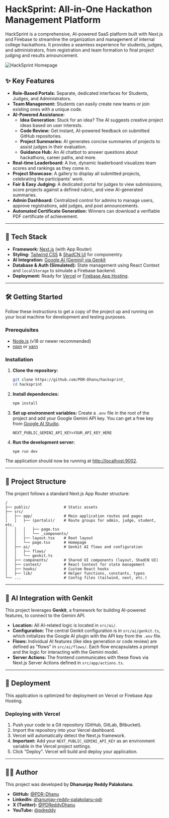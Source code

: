 # HackSprint: All-in-One Hackathon Management Platform

HackSprint is a comprehensive, AI-powered SaaS platform built with Next.js and Firebase to streamline the organization and management of internal college hackathons. It provides a seamless experience for students, judges, and administrators, from registration and team formation to final project judging and results announcement.

![HackSprint Homepage](https://i.imgur.com/your-screenshot.png) <!-- Replace with a real screenshot URL -->

## ✨ Key Features

- **Role-Based Portals:** Separate, dedicated interfaces for Students, Judges, and Administrators.
- **Team Management:** Students can easily create new teams or join existing ones with a unique code.
- **AI-Powered Assistance:**
    - **Idea Generation:** Stuck for an idea? The AI suggests creative project ideas based on user interests.
    - **Code Review:** Get instant, AI-powered feedback on submitted GitHub repositories.
    - **Project Summaries:** AI generates concise summaries of projects to assist judges in their evaluation.
    - **Guidance Hub:** An AI chatbot to answer questions about hackathons, career paths, and more.
- **Real-time Leaderboard:** A live, dynamic leaderboard visualizes team scores and rankings as they come in.
- **Project Showcase:** A gallery to display all submitted projects, celebrating the participants' work.
- **Fair & Easy Judging:** A dedicated portal for judges to view submissions, score projects against a defined rubric, and view AI-generated summaries.
- **Admin Dashboard:** Centralized control for admins to manage users, approve registrations, add judges, and post announcements.
- **Automated Certificate Generation:** Winners can download a verifiable PDF certificate of achievement.

---

## 🚀 Tech Stack

- **Framework:** [Next.js](https://nextjs.org/) (with App Router)
- **Styling:** [Tailwind CSS](https://tailwindcss.com/) & [ShadCN UI](https://ui.shadcn.com/) for componentry.
- **AI Integration:** [Google AI (Gemini) via Genkit](https://firebase.google.com/docs/genkit)
- **Database & Auth (Simulated):** State management using React Context and `localStorage` to simulate a Firebase backend.
- **Deployment:** Ready for [Vercel](https://vercel.com/) or [Firebase App Hosting](https://firebase.google.com/docs/app-hosting).

---

## 🛠️ Getting Started

Follow these instructions to get a copy of the project up and running on your local machine for development and testing purposes.

### Prerequisites

- [Node.js](https://nodejs.org/en/) (v18 or newer recommended)
- [npm](https://www.npmjs.com/) or [yarn](https://yarnpkg.com/)

### Installation

1.  **Clone the repository:**
    ```bash
    git clone https://github.com/PDR-Dhanu/hacksprint_
    cd hacksprint
    ```

2.  **Install dependencies:**
    ```bash
    npm install
    ```

3.  **Set up environment variables:**
    Create a `.env` file in the root of the project and add your Google Gemini API key. You can get a free key from [Google AI Studio](https://aistudio.google.com/app/apikey).
    ```env
    NEXT_PUBLIC_GEMINI_API_KEY=YOUR_API_KEY_HERE
    ```

4.  **Run the development server:**
    ```bash
    npm run dev
    ```

The application should now be running at [http://localhost:9002](http://localhost:9002).

---

## 📂 Project Structure

The project follows a standard Next.js App Router structure:

```
/
├── public/               # Static assets
├── src/
│   ├── app/              # Main application routes and pages
│   │   ├── (portals)/    # Route groups for admin, judge, student, etc.
│   │   │   ├── page.tsx
│   │   │   └── _components/
│   │   ├── layout.tsx    # Root layout
│   │   └── page.tsx      # Homepage
│   ├── ai/               # Genkit AI flows and configuration
│   │   ├── flows/
│   │   └── genkit.ts
│   ├── components/       # Shared UI components (layout, ShadCN UI)
│   ├── context/          # React Context for state management
│   ├── hooks/            # Custom React hooks
│   ├── lib/              # Helper functions, constants, types
└── ...                   # Config files (tailwind, next, etc.)
```

---

## 🤖 AI Integration with Genkit

This project leverages **Genkit**, a framework for building AI-powered features, to connect to the Gemini API.

- **Location:** All AI-related logic is located in `src/ai/`.
- **Configuration:** The central Genkit configuration is in `src/ai/genkit.ts`, which initializes the Google AI plugin with the API key from the `.env` file.
- **Flows:** Individual AI features (like idea generation or code review) are defined as "flows" in `src/ai/flows/`. Each flow encapsulates a prompt and the logic for interacting with the Gemini model.
- **Server Actions:** The frontend communicates with these flows via Next.js Server Actions defined in `src/app/actions.ts`.

---

## 🚀 Deployment

This application is optimized for deployment on Vercel or Firebase App Hosting.

### Deploying with Vercel

1.  Push your code to a Git repository (GitHub, GitLab, Bitbucket).
2.  Import the repository into your Vercel dashboard.
3.  Vercel will automatically detect the Next.js framework.
4.  **Important:** Add your `NEXT_PUBLIC_GEMINI_API_KEY` as an environment variable in the Vercel project settings.
5.  Click "Deploy". Vercel will build and deploy your application.

---

## 👨‍💻 Author

This project was developed by **Dhanunjay Reddy Palakolanu**.

- **GitHub:** [@PDR-Dhanu](https://github.com/PDR-Dhanu)
- **LinkedIn:** [dhanunjay-reddy-palakolanu-pdr](https://www.linkedin.com/in/dhanunjay-reddy-palakolanu-pdr/)
- **X (Twitter):** [@PDReddyDhanu](https://x.com/PDReddyDhanu)
- **YouTube:** [@pdreddy](https://www.youtube.com/@pdreddy)
